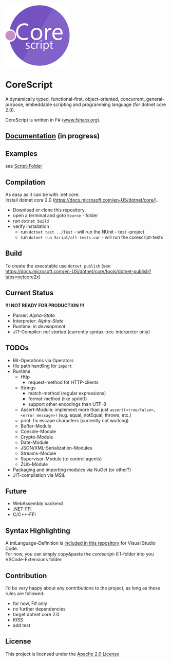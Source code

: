 <img src="./corescript.png" width="200" />

# CoreScript 
A dynamically typed, functional-first, object-oriented, concurrent, general-purpose, embeddable scripting and programming language (for dotnet core 2.0).  

CoreScript is written in F# (www.fsharp.org).  

## [Documentation](./Docs/index.md) (in progress)

## Examples

see [Script-Folder](./Source/Script)

## Compilation

As easy as it can be with .net core:  
Install dotnet core 2.0 (https://docs.microsoft.com/en-US/dotnet/core/).  

- Download or clone this repository.  
- open a terminal and goto `Source` - folder
- run `dotnet build`
- verify installation
  + run `dotnet test ../Test` - will run the NUnit - test -project
  + run `dotnet run Script/all-tests.cor` - will run the corescript-tests

## Build

To create the executable use `dotnet publish` (see https://docs.microsoft.com/en-US/dotnet/core/tools/dotnet-publish?tabs=netcore2x)

## Current Status

**!!! NOT READY FOR PRODUCTION !!!**

- Parser: *Alpha-State*
- Interpreter: *Alpha-State*
- Runtime: *in development*
- JIT-Compiler: *not started* (currently syntax-tree-interpreter only)

## TODOs

- Bit-Operations via Operators
- file path handling for `import`
- Runtime
    + Http 
        - request-method fot HTTP-clients
    + Strings
        - match-method (regular expressions)
        - format-method (like sprintf)
        - support other encodings than UTF-8
    + Assert-Module: implement more than just `assert(<true/false>, <error message>)` (e.g. equal, notEqual, throws, etc.)
    + print: fix escape characters (currently not working)
    + Buffer-Module
    + Console-Module
    + Crypto-Module
    + Date-Module
    + JSON/XML-Serialization-Modules
    + Streams-Module
    + Supervisor-Module (to control agents)
    + ZLib-Module
- Packaging and importing modules via NuGet (or other?)
- JIT-compilation via MSIL

## Future 

- WebAssembly backend
- .NET-FFI
- C/C++-FFI

## Syntax Highlighting

A tmLanguage-Definition is [included in this repository](../Lang/language) for Visual Studio Code.  
For now, you can simply copy&paste the *corescript-0.1*-folder into you VSCode-Extensions folder.

## Contribution

I'd be very happy about any contributions to the project, as long as these rules are followed:

- for now, F# only
- no further dependencies
- target dotnet core 2.0
- KISS
- add test

## License

This project is licensed under the [Apache 2.0 License](./LICENSE)